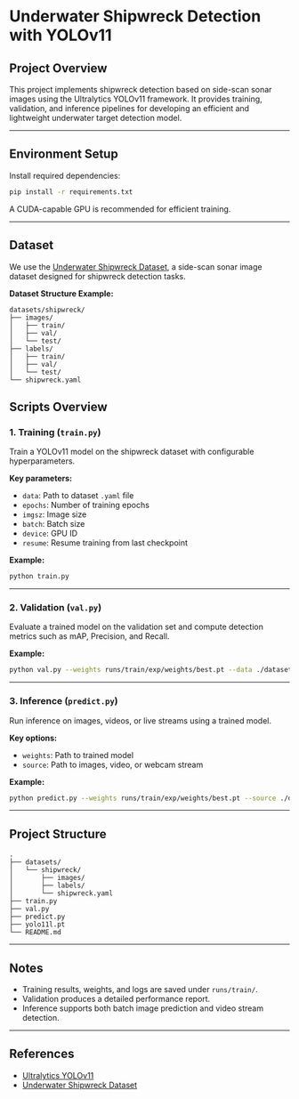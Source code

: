 
# Underwater Shipwreck Detection with YOLOv11

## Project Overview

This project implements shipwreck detection based on side-scan sonar images using the Ultralytics YOLOv11 framework. It provides training, validation, and inference pipelines for developing an efficient and lightweight underwater target detection model.

---

## Environment Setup

Install required dependencies:

```bash
pip install -r requirements.txt
```

A CUDA-capable GPU is recommended for efficient training.

---

## Dataset

We use the [Underwater Shipwreck Dataset](https://gitee.com/nwpu-r/underwater-shipwreck-dataset), a side-scan sonar image dataset designed for shipwreck detection tasks.

**Dataset Structure Example:**

```
datasets/shipwreck/
├── images/
│   ├── train/
│   ├── val/
│   └── test/
├── labels/
│   ├── train/
│   ├── val/
│   └── test/
└── shipwreck.yaml
```




## Scripts Overview

### 1. Training (`train.py`)

Train a YOLOv11 model on the shipwreck dataset with configurable hyperparameters.

**Key parameters:**

- `data`: Path to dataset `.yaml` file
- `epochs`: Number of training epochs
- `imgsz`: Image size
- `batch`: Batch size
- `device`: GPU ID
- `resume`: Resume training from last checkpoint

**Example:**

```bash
python train.py
```

---

### 2. Validation (`val.py`)

Evaluate a trained model on the validation set and compute detection metrics such as mAP, Precision, and Recall.

**Example:**

```bash
python val.py --weights runs/train/exp/weights/best.pt --data ./datasets/shipwreck/shipwreck.yaml --imgsz 640 --device 0
```

---

### 3. Inference (`predict.py`)

Run inference on images, videos, or live streams using a trained model.

**Key options:**

- `weights`: Path to trained model
- `source`: Path to images, video, or webcam stream

**Example:**

```bash
python predict.py --weights runs/train/exp/weights/best.pt --source ./datasets/shipwreck/images/test  
```

---

## Project Structure

```
.
├── datasets/
│   └── shipwreck/
│       ├── images/
│       ├── labels/
│       └── shipwreck.yaml
├── train.py
├── val.py
├── predict.py
├── yolo11l.pt
└── README.md
```

---

## Notes

- Training results, weights, and logs are saved under `runs/train/`.
- Validation produces a detailed performance report.
- Inference supports both batch image prediction and video stream detection.

---

## References

- [Ultralytics YOLOv11](https://github.com/ultralytics/ultralytics)
- [Underwater Shipwreck Dataset](https://gitee.com/nwpu-r/underwater-shipwreck-dataset)
